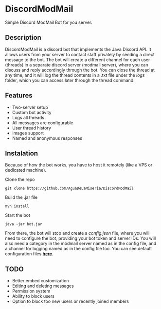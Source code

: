 # DiscordModMail
 Simple Discord ModMail Bot for you server.
 
## Description
DiscordModMail is a discord bot that implements the Java Discord API. It allows users from your server to contact staff privately by sending a direct message to the bot. The bot will create a different channel for each user (threads) in a separate discord server (modmail server), where you can discuss and reply accordingly through the bot. You can close the thread at any time, and it will log the thread contents in a .txt file under the *logs* folder, which you can access later through the thread command.

## Features
* Two-server setup
* Custom bot activity
* Logs all threads
* All messages are configurable
* User thread history
* Images support
* Named and anonymous responses
 
 ## Instalation
 Because of how the bot works, you have to host it remotely (like a VPS or dedicated machine).
 
 Clone the repo 
 ```console
 git clone https://github.com/AguaDeLaMiseria/DiscordModMail
 ``` 
 Build the .jar file
 ```console
 mvn install
 ```
 Start the bot
 ```console
 java -jar bot.jar
 ```

 From there, the bot will stop and create a *config.json* file, where you will need to configure the bot, providing your bot token and server IDs. You will also need a category  in the modmail server named as in the config file, and a channel for logging named as in the config file too.
 You can see default configuration files [**here**](https://github.com/AguaDeLaMiseria/DiscordModMail/tree/master/src/main/resources).

## TODO
* Better embed customization
* Editing and deleting messages
* Permission system
* Ability to block users
* Option to block too new users or recently joined members

